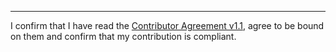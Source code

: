 

______________________________________
I confirm that I have read the [Contributor Agreement v1.1](https://github.com/tegonal/gt/blob/v1.3.0/.github/Contributor%20Agreement.txt), agree to be bound on them and confirm that my contribution is compliant.
